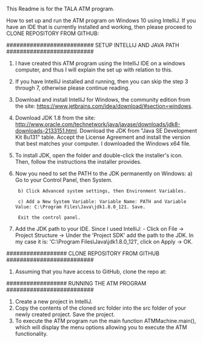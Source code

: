 This Readme is for the TALA ATM program.

How to set up and run the ATM program on Windows 10 using IntelliJ. If you have an IDE that is currently installed and working, 
then please proceed to CLONE REPOSITORY FROM GITHUB:

##########################     SETUP INTELLIJ AND JAVA PATH     ##########################

1. I have created this ATM program using the IntelliJ IDE on a windows computer, 
and thus I will explain the set up with relation to this.
2. If you have IntelliJ installed and running, then you can skip the step 3 through 7, otherwise
please continue reading.
3. Download and install IntelliJ for Windows, the community edition from the site:
https://www.jetbrains.com/idea/download/#section=windows.
4. Download JDK 1.8 from the site: http://www.oracle.com/technetwork/java/javase/downloads/jdk8-downloads-2133151.html.
Download the JDK from "Java SE Development Kit 8u131" table. 
Accept the License Agreement and install the version that best matches your computer. I downloaded the Windows x64 file.
5. To install JDK, open the folder and double-click the installer's icon. Then, follow 
the instructions the installer provides.
6. Now you need to set the PATH to the JDK permanently on Windows:
		a) Go to your Control Panel, then System.

		b) Click Advanced system settings, then Environment Variables.
		
		c) Add a New System Variable: Variable Name: PATH and Variable Value: C:\Program Files\Java\jdk1.8.0_121. Save.
		
		Exit the control panel.

7) Add the JDK path to your IDE. Since I used IntelliJ: - Click on File -> Project Structure -> Under the 'Project SDK' add the path to the JDK. 
In my case it is: 'C:\Program Files\Java\jdk1.8.0_121', click on Apply -> OK.



##################    CLONE REPOSITORY FROM GITHUB     ##########################

1. Assuming that you have access to GitHub, clone the repo at:



##################    RUNNING THE ATM PROGRAM     ##########################

1. Create a new project in IntelliJ.
2. Copy the contents of the cloned src folder into the src folder of your newly created project. Save the project.
3. To execute the ATM program run the main function ATMMachine.main(), which will display 
the menu options allowing you to execute the ATM functionality.